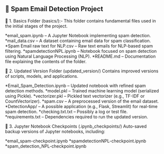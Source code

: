 📌 Spam Email Detection Project
--------------------------------
🔹 1. Basics Folder (basics/):-
This folder contains fundamental files used in the initial stages of the project.

*email_spam.ipynb – A Jupyter Notebook implementing spam detection.                                                                                                                                                                  
*mail_data.csv – A dataset containing email data for spam classification.
*Spam Email raw text for NLP.csv – Raw text emails for NLP-based spam filtering.
*spamdetectionNPL.ipynb – Notebook focused on spam detection using Natural Language Processing (NLP).
*README.md – Documentation file explaining the contents of the folder.

🔹 2. Updated Version Folder (updated_version/)
Contains improved versions of scripts, models, and applications.

*Email_Spam_Detection.ipynb – Updated notebook with refined spam detection methods.
*model.pkl – Trained machine learning model (serialized using Pickle).
*vectorizer.pkl – Pickled text vectorizer (e.g., TF-IDF or CountVectorizer).
*spam.csv – A preprocessed version of the email dataset.
*DetectionApp/ – A possible application (e.g., Flask, Streamlit) for real-time spam detection.
*checking.txt.txt – Possibly a log or test file.
*requirements.txt – Dependencies required to run the updated version.

🔹 3. Jupyter Notebook Checkpoints (.ipynb_checkpoints/)
Auto-saved backup versions of Jupyter notebooks, including:

*email_spam-checkpoint.ipynb
*spamdetectionNPL-checkpoint.ipynb
*spam_detection_NPL-checkpoint.ipynb
